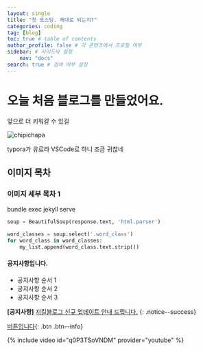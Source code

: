 ```yaml
---
layout: single
title: "첫 포스팅. 제대로 되는지?"
categories: coding
tag: [blog]
toc: true # table of contents
author_profile: false # 각 콘텐츠에서 프로필 여부
sidebar: # 사이드바 설정
    nav: "docs"
search: true # 검색 여부 설정
---
```


# 오늘 처음 블로그를 만들었어요.

앞으로 더 키워갈 수 있길

![chipichapa]({{site.url}}/images/2024-03-11-first/chipichapa.jpg)

typora가 유료라 VSCode로 하니 조금 귀찮네

## 이미지 목차

### 이미지 세부 목차 1

bundle exec jekyll serve

```python
soup = BeautifulSoup(response.text, 'html.parser')

word_classes = soup.select('.word_class')  
for word_class in word_classes:
    my_list.append(word_class.text.strip())
  ```

<div class="notice--warning">
<h4>공지사항입니다.</h4>
<ul>
    <li>공지사항 순서 1</li>
    <li>공지사항 순서 2</li>
    <li>공지사항 순서 3</li>
</ul>
</div>

**[공지사항]** [지킬블로그 신규 업데이트 안내 드립니다.](https://mmistakes.github.io/minimal-mistakes/docs/quick-start-guide/)
{: .notice--success}


[버튼입니다](https://mmistakes.github.io/minimal-mistakes/docs/utility-classes/){: .btn .btn--info}


{% include video id="q0P3TSoVNDM" provider="youtube" %}
